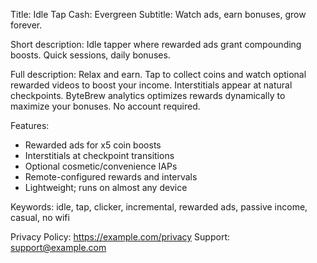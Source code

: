 Title: Idle Tap Cash: Evergreen
Subtitle: Watch ads, earn bonuses, grow forever.

Short description:
Idle tapper where rewarded ads grant compounding boosts. Quick sessions, daily bonuses.

Full description:
Relax and earn. Tap to collect coins and watch optional rewarded videos to boost your income. Interstitials appear at natural checkpoints. ByteBrew analytics optimizes rewards dynamically to maximize your bonuses. No account required.

Features:
- Rewarded ads for x5 coin boosts
- Interstitials at checkpoint transitions
- Optional cosmetic/convenience IAPs
- Remote-configured rewards and intervals
- Lightweight; runs on almost any device

Keywords: idle, tap, clicker, incremental, rewarded ads, passive income, casual, no wifi

Privacy Policy: https://example.com/privacy
Support: support@example.com
